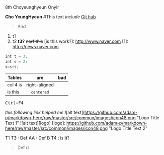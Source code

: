 8th
Choyeunghyeun
Onylr

**Cho YeungHyeun**
#This text *include* [Git hub](https:github.com//Onylr/ComputerBasicCons.git)
>And
1. t1
2. t2
**__t3?__**
~~nerf this~~
[is this work?]: http://www.naver.com
[1]: http://news.naver.com

```javascript
int t = 3;
int s = 2;
s=s+t;
```
|Tables|are|bad|
|------|:---:|---:|
|col 4 is|right-aligned||
|is this|`centered`||
<kbd>Ctrl+F4</kbd>

*this following link helped me*
![alt text](https://github.com/adam-p/markdown-here/raw/master/src/common/images/icon48.png "Logo Title Text 1"
![alt text][logo]
[logo]: https://github.com/adam-p/markdown-here/raw/master/src/common/images/icon48.png "Logo Title Text 2"

T1
T3
: Def AA
: Def B
T4
: is it?
>Def d
